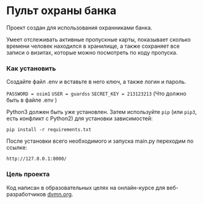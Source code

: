 # Пульт охраны банка

Проект создан для использования охранниками банка.

Умеет отслеживать активные пропускные карты, показывает сколько времени человек находился 
в хранилище, а также сохраняет все записи о визитах, которые можно посмотреть по коду пропуска.


### Как установить

Создайте файл .env и вставьте в него ключ, а также логин и пароль.

`PASSWORD = osim1`
`USER = guardss`
`SECRET_KEY = 213123213` 
(Что должно быть в файле .env )


Python3 должен быть уже установлен. 
Затем используйте `pip` (или `pip3`, есть конфликт с Python2) для установки зависимостей:
```
pip install -r requirements.txt
```

После установки всего необходимого и запуска main.py переходим по ссылке: 
```
http://127.0.0.1:8000/
```

### Цель проекта

Код написан в образовательных целях на онлайн-курсе для веб-разработчиков [dvmn.org](https://dvmn.org/).